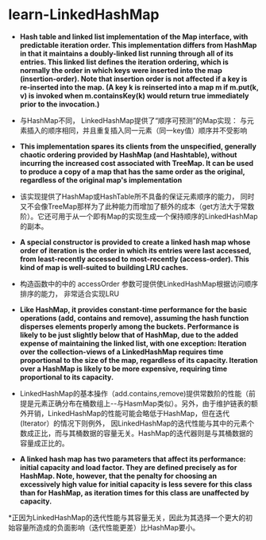 # learn-LinkedHashMap

* **Hash table and linked list implementation of the Map interface, with predictable iteration order. This implementation differs from HashMap in that it maintains a doubly-linked list running through all of its entries. This linked list defines the iteration ordering, which is normally the order in which keys were inserted into the map (insertion-order). Note that insertion order is not affected if a key is re-inserted into the map. (A key k is reinserted into a map m if m.put(k, v) is invoked when m.containsKey(k) would return true immediately prior to the invocation.)**

* 与HashMap不同， LinkedHashMap提供了“顺序可预测”的Map实现： 与元素插入的顺序相同，并且重复插入同一元素（同一key值）顺序并不受影响

* **This implementation spares its clients from the unspecified, generally chaotic ordering provided by HashMap (and Hashtable), without incurring the increased cost associated with TreeMap. It can be used to produce a copy of a map that has the same order as the original, regardless of the original map's implementation**

* 该实现提供了HashMap或HashTable所不具备的保证元素顺序的能力， 同时又不会像TreeMap那样为了此种能力而增加了额外的成本（get方法大于常数阶）。它还可用于从一个即有Map的实现生成一个保持顺序的LinkedHashMap的副本。

* **A special constructor is provided to create a linked hash map whose order of iteration is the order in which its entries were last accessed, from least-recently accessed to most-recently (access-order). This kind of map is well-suited to building LRU caches.**

* 构造函数中的中的 accessOrder 参数可提供使LinkedHashMap根据访问顺序排序的能力， 非常适合实现LRU

* **Like HashMap, it provides constant-time performance for the basic operations (add, contains and remove), assuming the hash function disperses elements properly among the buckets. Performance is likely to be just slightly below that of HashMap, due to the added expense of maintaining the linked list, with one exception: Iteration over the collection-views of a LinkedHashMap requires time proportional to the size of the map, regardless of its capacity. Iteration over a HashMap is likely to be more expensive, requiring time proportional to its capacity.**

* LinkedHashMap的基本操作（add.contains,remove)提供常数阶的性能（前提是元素正确分布在桶数组上--与HasmMap类似）。另外，由于维护链表的额外开销，LinkedHashMap的性能可能会略低于HashMap，但在迭代(Iterator）的情况下则例外， 因LinkedHashMap的迭代性能与其中的元素个数成正比，而与其桶数据的容量无关。HashMap的迭代器则是与其桶数据的容量成正比的。


* **A linked hash map has two parameters that affect its performance: initial capacity and load factor. They are defined precisely as for HashMap. Note, however, that the penalty for choosing an excessively high value for initial capacity is less severe for this class than for HashMap, as iteration times for this class are unaffected by capacity.**

*正因为LinkedHashMap的迭代性能与其容量无关，因此为其选择一个更大的初始容量所造成的负面影响（迭代性能更差）比HashMap要小。
